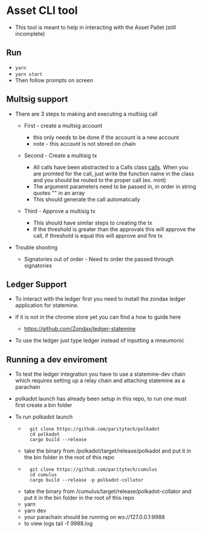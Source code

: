 # Asset CLI tool 

* This tool is meant to help in interacting with the Asset Pallet (still incomplete)


## Run

* ``` yarn ```
* ``` yarn start ```
* Then follow prompts on screen

## Multsig support 

* There are 3 steps to making and executing a multisig call 
	* First  - create a multsig account
		* this only needs to be done if the account is a new account
		* note - this account is not stored on chain
	* Second - Create a multisig tx 
		* All calls have been abstracted to a Calls class [calls](/blockchainServices/palletCalls/helpers/blockchainCalls.js). When you are promted for the call, just write the function name in the class and you should be routed to the proper call (ex. mint)
		* The argument parameters need to be passed in, in order in string quotes "" in an array
		* This should generate the call automatically 

	* Third - Approve a multisig tx 
		* This should have similar steps to creating the tx 
		* If the threshold is greater than the approvals this will approve the call, if threshold is equal this will approve and fire tx 

* Trouble shooting 
	* Signatories out of order - Need to order the passed through signatories 

## Ledger Support 

* To interact with the ledger first you need to install the zondax ledger application for statemine. 

* If it is not in the chrome store yet you can find a how to guide here
	* https://github.com/Zondax/ledger-statemine

* To use the ledger just type ledger instead of inputting a mneumonic

## Running a dev enviroment

* To test the ledger integration you have to use a statemine-dev chain which requires setting up a relay chain and attaching statemine as a parachain

* polkadot launch has already been setup in this repo, to run one must first create a bin folder

* To run polkadot launch 
	* ``` 
		git clone https://github.com/paritytech/polkadot
		cd polkadot
		cargo build --release
		```
	* take the binary from /polkadot/target/release/polkadot and put it in the bin folder in the root of this repo
	* ```
		git clone https://github.com/paritytech/cumulus
		cd cumulus
		cargo build --release -p polkadot-collator
		```
	* take the binary from /cumulus/target/release/polkadot-collator and put it in the bin folder in the root of this repo
	* yarn 
	* yarn dev
	* your parachain should be running on ws://127.0.0.1:9988
	* to view logs tail -f 9988.log